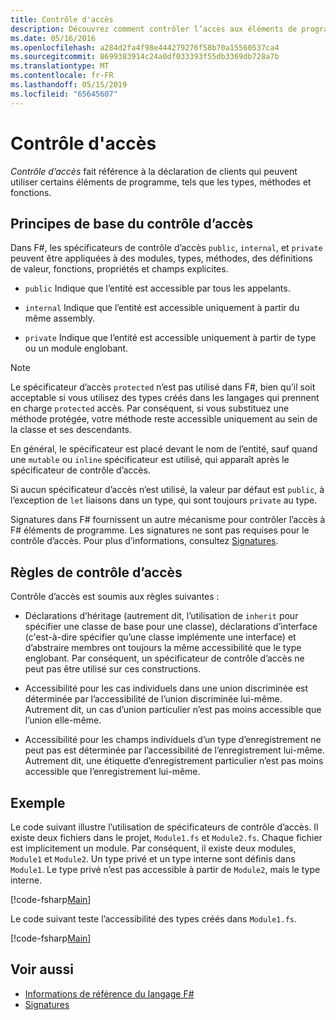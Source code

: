 ```yaml
---
title: Contrôle d'accès
description: Découvrez comment contrôler l’accès aux éléments de programmation, tels que les types, méthodes et fonctions, dans le F# langage de programmation.
ms.date: 05/16/2016
ms.openlocfilehash: a284d2fa4f98e444279276f58b70a15560537ca4
ms.sourcegitcommit: 8699383914c24a0df033393f55db3369db728a7b
ms.translationtype: MT
ms.contentlocale: fr-FR
ms.lasthandoff: 05/15/2019
ms.locfileid: "65645607"
---
```

# <a name="access-control"></a>Contrôle d'accès

*Contrôle d’accès* fait référence à la déclaration de clients qui peuvent utiliser certains éléments de programme, tels que les types, méthodes et fonctions.

## <a name="basics-of-access-control"></a>Principes de base du contrôle d’accès

Dans F#, les spécificateurs de contrôle d’accès `public`, `internal`, et `private` peuvent être appliquées à des modules, types, méthodes, des définitions de valeur, fonctions, propriétés et champs explicites.

- `public` Indique que l’entité est accessible par tous les appelants.

- `internal` Indique que l’entité est accessible uniquement à partir du même assembly.

- `private` Indique que l’entité est accessible uniquement à partir de type ou un module englobant.

> [!NOTE]
> Le spécificateur d’accès `protected` n’est pas utilisé dans F#, bien qu’il soit acceptable si vous utilisez des types créés dans les langages qui prennent en charge `protected` accès. Par conséquent, si vous substituez une méthode protégée, votre méthode reste accessible uniquement au sein de la classe et ses descendants.

En général, le spécificateur est placé devant le nom de l’entité, sauf quand une `mutable` ou `inline` spécificateur est utilisé, qui apparaît après le spécificateur de contrôle d’accès.

Si aucun spécificateur d’accès n’est utilisé, la valeur par défaut est `public`, à l’exception de `let` liaisons dans un type, qui sont toujours `private` au type.

Signatures dans F# fournissent un autre mécanisme pour contrôler l’accès à F# éléments de programme. Les signatures ne sont pas requises pour le contrôle d’accès. Pour plus d’informations, consultez [Signatures](signatures.md).

## <a name="rules-for-access-control"></a>Règles de contrôle d’accès

Contrôle d’accès est soumis aux règles suivantes :

- Déclarations d’héritage (autrement dit, l’utilisation de `inherit` pour spécifier une classe de base pour une classe), déclarations d’interface (c'est-à-dire spécifier qu’une classe implémente une interface) et d’abstraire membres ont toujours la même accessibilité que le type englobant. Par conséquent, un spécificateur de contrôle d’accès ne peut pas être utilisé sur ces constructions.

- Accessibilité pour les cas individuels dans une union discriminée est déterminée par l’accessibilité de l’union discriminée lui-même. Autrement dit, un cas d’union particulier n’est pas moins accessible que l’union elle-même.

- Accessibilité pour les champs individuels d’un type d’enregistrement ne peut pas est déterminée par l’accessibilité de l’enregistrement lui-même. Autrement dit, une étiquette d’enregistrement particulier n’est pas moins accessible que l’enregistrement lui-même.

## <a name="example"></a>Exemple

Le code suivant illustre l’utilisation de spécificateurs de contrôle d’accès. Il existe deux fichiers dans le projet, `Module1.fs` et `Module2.fs`. Chaque fichier est implicitement un module. Par conséquent, il existe deux modules, `Module1` et `Module2`. Un type privé et un type interne sont définis dans `Module1`. Le type privé n’est pas accessible à partir de `Module2`, mais le type interne.

[!code-fsharp[Main](../../../samples/snippets/fsharp/access-control/snippet1.fs)]

Le code suivant teste l’accessibilité des types créés dans `Module1.fs`.

[!code-fsharp[Main](../../../samples/snippets/fsharp/access-control/snippet2.fs)]

## <a name="see-also"></a>Voir aussi

- [Informations de référence du langage F#](index.md)
- [Signatures](signatures.md)
